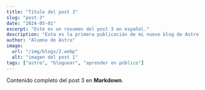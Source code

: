 ```yaml
---
title: "Título del post 3"
slug: "post-3"
date: "2024-05-01"
excerpt: "Este es un resumen del post 3 en español."
description: "Esta es la primera publicación de mi nuevo blog de Astro."
author: "Alumno de Astro"
image:
  url: "/img/blogs/2.webp"
  alt: "imagen del post 1"
tags: ["astro", "bloguear", "aprender en público"]
---
```


Contenido completo del post 3 en **Markdown**.
